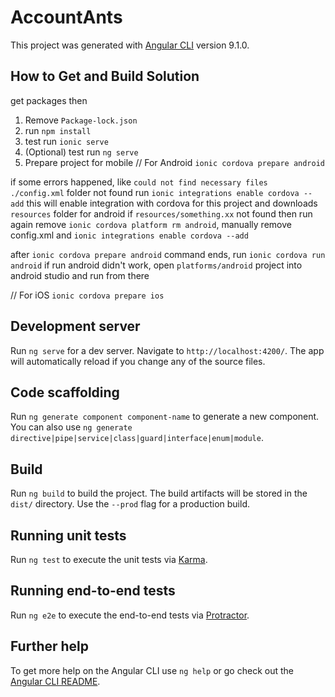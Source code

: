 # AccountAnts

This project was generated with [Angular CLI](https://github.com/angular/angular-cli) version 9.1.0.

## How to Get and Build Solution
get packages then
1. Remove `Package-lock.json`
2. run `npm install`
3. test run `ionic serve`
4. (Optional) test run `ng serve`
5. Prepare project for mobile 
// For Android
`ionic cordova prepare android`

if some errors happened, like `could not find necessary files ./config.xml` folder not found
run `ionic integrations enable cordova --add` this will enable integration with cordova for this project and downloads `resources` folder for android
if `resources/something.xx` not found then run again remove `ionic cordova platform rm android`, manually remove config.xml and `ionic integrations enable cordova --add`

after `ionic cordova prepare android` command ends, run `ionic cordova run android`
if run android didn't work, open `platforms/android` project into android studio and run from there


// For iOS
`ionic cordova prepare ios`

## Development server

Run `ng serve` for a dev server. Navigate to `http://localhost:4200/`. The app will automatically reload if you change any of the source files.

## Code scaffolding

Run `ng generate component component-name` to generate a new component. You can also use `ng generate directive|pipe|service|class|guard|interface|enum|module`.

## Build

Run `ng build` to build the project. The build artifacts will be stored in the `dist/` directory. Use the `--prod` flag for a production build.

## Running unit tests

Run `ng test` to execute the unit tests via [Karma](https://karma-runner.github.io).

## Running end-to-end tests

Run `ng e2e` to execute the end-to-end tests via [Protractor](http://www.protractortest.org/).

## Further help

To get more help on the Angular CLI use `ng help` or go check out the [Angular CLI README](https://github.com/angular/angular-cli/blob/master/README.md).
